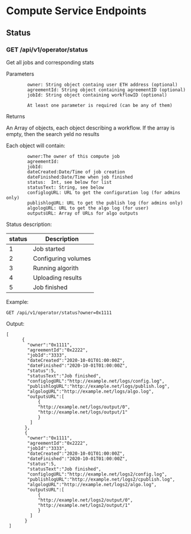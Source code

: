 # Compute Service Endpoints

## Status
  
  
### GET /api/v1/operator/status
   
   
Get all jobs and corresponding stats

Parameters
```
        owner: String object containg user ETH address (optional)
        agreementId: String object containing agreementID (optional)
        jobId: String object containing workflowID (optional)
        
        At least one parameter is required (can be any of them)
```

Returns

An Array of objects, each object describing a workflow. If the array is empty, then the search yeld no results

Each object will contain:
```
        owner:The owner of this compute job
        agreementId:
        jobId:
        dateCreated:Date/Time of job creation
        dateFinished:Date/Time when job finished
        status:  Int, see below for list
        statusText: String, see below
        configlogURL: URL to get the configuration log (for admins only)
        publishlogURL: URL to get the publish log (for admins only)
        algologURL: URL to get the algo log (for user)
        outputsURL: Array of URLs for algo outputs
```

Status description:

| status   | Description        |
|----------|--------------------|
|  1       | Job started        |
|  2       | Configuring volumes|
|  3       | Running algorith   |
|  4       | Uploading results  |
|  5       | Job finished       |


Example:
```
GET /api/v1/operator/status?owner=0x1111
```

Output:
```
[
      {
        "owner":"0x1111",
        "agreementId":"0x2222",
        "jobId":"3333",
        "dateCreated":"2020-10-01T01:00:00Z",
        "dateFinished":"2020-10-01T01:00:00Z",
        "status":5,
        "statusText":"Job finished",
        "configlogURL":"http://example.net/logs/config.log",
        "publishlogURL":"http://example.net/logs/publish.log",
        "algologURL":"http://example.net/logs/algo.log",
        "outputsURL":[
            {
            "http://example.net/logs/output/0",
            "http://example.net/logs/output/1"
            }
         ]
       },
       {
        "owner":"0x1111",
        "agreementId":"0x2222",
        "jobId":"3333",
        "dateCreated":"2020-10-01T01:00:00Z",
        "dateFinished":"2020-10-01T01:00:00Z",
        "status":5,
        "statusText":"Job finished",
        "configlogURL":"http://example.net/logs2/config.log",
        "publishlogURL":"http://example.net/logs2/cpublish.log",
        "algologURL":"http://example.net/logs2/algo.log",
        "outputsURL":[
            {
            "http://example.net/logs2/output/0",
            "http://example.net/logs2/output/1"
            }
         ]
       }
 ]
 ```
       
        
